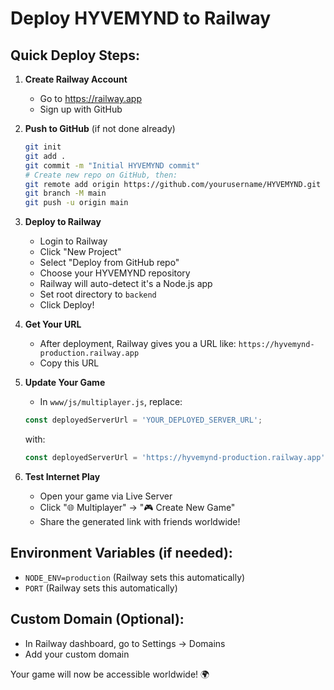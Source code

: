 # Deploy HYVEMYND to Railway

## Quick Deploy Steps:

1. **Create Railway Account**
   - Go to https://railway.app
   - Sign up with GitHub

2. **Push to GitHub** (if not done already)
   ```bash
   git init
   git add .
   git commit -m "Initial HYVEMYND commit"
   # Create new repo on GitHub, then:
   git remote add origin https://github.com/yourusername/HYVEMYND.git
   git branch -M main
   git push -u origin main
   ```

3. **Deploy to Railway**
   - Login to Railway
   - Click "New Project"
   - Select "Deploy from GitHub repo"
   - Choose your HYVEMYND repository
   - Railway will auto-detect it's a Node.js app
   - Set root directory to `backend`
   - Click Deploy!

4. **Get Your URL**
   - After deployment, Railway gives you a URL like: `https://hyvemynd-production.railway.app`
   - Copy this URL

5. **Update Your Game**
   - In `www/js/multiplayer.js`, replace:
   ```javascript
   const deployedServerUrl = 'YOUR_DEPLOYED_SERVER_URL';
   ```
   with:
   ```javascript
   const deployedServerUrl = 'https://hyvemynd-production.railway.app';
   ```

6. **Test Internet Play**
   - Open your game via Live Server
   - Click "🌐 Multiplayer" → "🎮 Create New Game"
   - Share the generated link with friends worldwide!

## Environment Variables (if needed):
- `NODE_ENV=production` (Railway sets this automatically)
- `PORT` (Railway sets this automatically)

## Custom Domain (Optional):
- In Railway dashboard, go to Settings → Domains
- Add your custom domain

Your game will now be accessible worldwide! 🌍